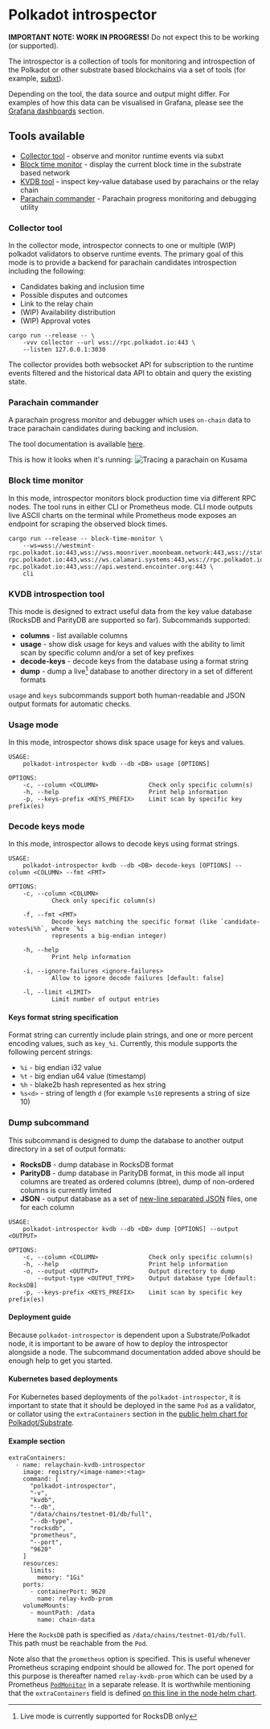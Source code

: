 # Polkadot introspector

**IMPORTANT NOTE: WORK IN PROGRESS!** Do not expect this to be working (or supported).

The introspector is a collection of tools for monitoring and introspection of the Polkadot or other substrate based blockchains
via a set of tools (for example, [subxt](https://github.com/paritytech/subxt/)).

Depending on the tool, the data source and output might differ. For examples of how this data can be visualised in Grafana, please see the [Grafana dashboards](grafana/README.md) section.

## Tools available

* [Collector tool](#collector-tool) - observe and monitor runtime events via subxt
* [Block time monitor](#block-time-monitor) - display the current block time in the substrate based network
* [KVDB tool](#kvdb-introspection-tool) - inspect key-value database used by parachains or the relay chain
* [Parachain commander](#parachain-commander) - Parachain progress monitoring and debugging utility

### Collector tool

In the collector mode, introspector connects to one or multiple (WIP) polkadot validators to observe
runtime events. The primary goal of this mode is to provide a backend for parachain candidates introspection including the following:

* Candidates baking and inclusion time
* Possible disputes and outcomes
* Link to the relay chain
* (WIP) Availability distribution
* (WIP) Approval votes

```
cargo run --release -- \
    -vvv collector --url wss://rpc.polkadot.io:443 \
    --listen 127.0.0.1:3030
```

The collector provides both websocket API for subscription to the runtime events filtered and the
historical data API to obtain and query the existing state.

### Parachain commander
A parachain progress monitor and debugger which uses `on-chain` data to trace parachain candidates during backing and inclusion.

The tool documentation is available [here](src/pc/README.md). 

This is how it looks when it's running:
![Tracing a parachain on Kusama](img/pc1.png)


### Block time monitor

In this mode, introspector monitors block production time via different RPC nodes. The tool runs in either CLI or Prometheus mode. CLI mode outputs
live ASCII charts on the terminal while Prometheus mode exposes an endpoint for scraping the observed block times.

```
cargo run --release -- block-time-monitor \
    --ws=wss://westmint-rpc.polkadot.io:443,wss://wss.moonriver.moonbeam.network:443,wss://statemine-rpc.polkadot.io:443,wss://ws.calamari.systems:443,wss://rpc.polkadot.io:443,wss://kusama-rpc.polkadot.io:443,wss://api.westend.encointer.org:443 \
    cli
```

### KVDB introspection tool

This mode is designed to extract useful data from the key value database (RocksDB and ParityDB are supported so far).
Subcommands supported:

* **columns** - list available columns
* **usage** - show disk usage for keys and values with the ability to limit scan by specific column and/or a set of key prefixes
* **decode-keys** - decode keys from the database using a format string
* **dump** - dump a live[^1] database to another directory in a set of different formats

`usage` and `keys` subcommands support both human-readable and JSON output formats for automatic checks.


### Usage mode 

In this mode, introspector shows disk space usage for keys and values.

```
USAGE:
    polkadot-introspector kvdb --db <DB> usage [OPTIONS]

OPTIONS:
    -c, --column <COLUMN>              Check only specific column(s)
    -h, --help                         Print help information
    -p, --keys-prefix <KEYS_PREFIX>    Limit scan by specific key prefix(es)
```

### Decode keys mode

In this mode, introspector allows to decode keys using format strings.

```
USAGE:
    polkadot-introspector kvdb --db <DB> decode-keys [OPTIONS] --column <COLUMN> --fmt <FMT>

OPTIONS:
    -c, --column <COLUMN>
            Check only specific column(s)

    -f, --fmt <FMT>
            Decode keys matching the specific format (like `candidate-votes%i%h`, where `%i`
            represents a big-endian integer)

    -h, --help
            Print help information

    -i, --ignore-failures <ignore-failures>
            Allow to ignore decode failures [default: false]

    -l, --limit <LIMIT>
            Limit number of output entries
```

#### Keys format string specification

Format string can currently include plain strings, and one or more percent encoding values, such as `key_%i`. Currently, this module supports the  following percent strings:
 - `%i` - big endian i32 value
 - `%t` - big endian u64 value (timestamp)
 - `%h` - blake2b hash represented as hex string
 - `%s<d>` - string of length `d` (for example `%s10` represents a string of size 10)

### Dump subcommand

This subcommand is designed to dump the database to another output directory in a set of output formats:

* **RocksDB** - dump database in RocksDB format
* **ParityDB** - dump database in ParityDB format, in this mode all input columns are treated as ordered columns (btree), dump of non-ordered columns is currently limited
* **JSON** - output database as a set of [new-line separated JSON](http://ndjson.org/) files, one for each column

```
USAGE:
    polkadot-introspector kvdb --db <DB> dump [OPTIONS] --output <OUTPUT>

OPTIONS:
    -c, --column <COLUMN>              Check only specific column(s)
    -h, --help                         Print help information
    -o, --output <OUTPUT>              Output directory to dump
        --output-type <OUTPUT_TYPE>    Output database type [default: RocksDB]
    -p, --keys-prefix <KEYS_PREFIX>    Limit scan by specific key prefix(es)
```

[^1]: Live mode is currently supported for RocksDB only

#### Deployment guide

Because `polkadot-introspector` is dependent upon a Substrate/Polkadot node, it is important to be aware of how to deploy the introspector alongside a node. The subcommand documentation added above should be enough help to get you started.

#### Kubernetes based deployments

For Kubernetes based deployments of the `polkadot-introspector`, it is important to state that it should be deployed in the same `Pod` as a validator, or collator using the `extraContainers` section in the [public helm chart for Polkadot/Substrate](https://github.com/paritytech/helm-charts/blob/79b8196a9751de50fde21069c9ba4ceebcc858c4/charts/node/values.yaml).

#### Example section

```
extraContainers:
  - name: relaychain-kvdb-introspector
    image: registry/<image-name>:<tag>
    command: [
      "polkadot-introspector",
      "-v",
      "kvdb",
      "--db",
      "/data/chains/testnet-01/db/full",
      "--db-type",
      "rocksdb",
      "prometheus",
      "--port",
      "9620"
    ]
    resources:
      limits:
        memory: "1Gi"
    ports:
      - containerPort: 9620
        name: relay-kvdb-prom
    volumeMounts:
      - mountPath: /data
        name: chain-data
```

Here the `RocksDB` path is specified as `/data/chains/testnet-01/db/full`. This path must be reachable from the `Pod`. 

Note also that the `prometheus` option is specified. This is useful whenever Prometheus scraping endpoint should be allowed for. The port opened for this purpose is thereafter named `relay-kvdb-prom` which can be used by a Prometheus [`PodMonitor`](https://github.com/prometheus-operator/prometheus-operator/blob/main/Documentation/design.md#podmonitor) in a separate release. It is worthwhile mentioning that the `extraContainers` field is defined [on this line in the node helm chart](https://github.com/paritytech/helm-charts/blob/79b8196a9751de50fde21069c9ba4ceebcc858c4/charts/node/values.yaml#L459).